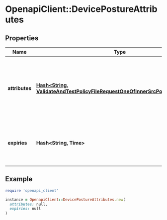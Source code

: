 # OpenapiClient::DevicePostureAttributes

## Properties

| Name | Type | Description | Notes |
| ---- | ---- | ----------- | ----- |
| **attributes** | [**Hash&lt;String, ValidateAndTestPolicyFileRequestOneOfInnerSrcPostureAttrsValue&gt;**](ValidateAndTestPolicyFileRequestOneOfInnerSrcPostureAttrsValue.md) | Contains all the posture attributes assigned to a node. Attribute values can be strings, numbers or booleans.  | [optional] |
| **expiries** | **Hash&lt;String, Time&gt;** | Contains the expiry time for each posture attribute, if set.  | [optional] |

## Example

```ruby
require 'openapi_client'

instance = OpenapiClient::DevicePostureAttributes.new(
  attributes: null,
  expiries: null
)
```

